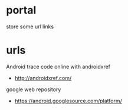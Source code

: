 # portal
store some url links


# urls
Android trace code online with androidxref
- http://androidxref.com/

google web repository
- https://android.googlesource.com/platform/
